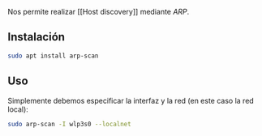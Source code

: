 Nos permite realizar [[Host discovery]] mediante *ARP*.

## Instalación

```bash
sudo apt install arp-scan
```

## Uso

Simplemente debemos especificar la interfaz y la red (en este caso la red local):

```bash
sudo arp-scan -I wlp3s0 --localnet
```

